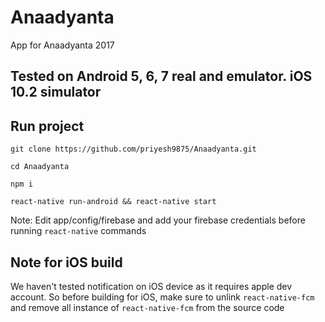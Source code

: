 # Anaadyanta
App for Anaadyanta 2017

## Tested on Android 5, 6, 7 real and emulator. iOS 10.2 simulator
## Run project
```
git clone https://github.com/priyesh9875/Anaadyanta.git

cd Anaadyanta

npm i

react-native run-android && react-native start
```

Note: Edit app/config/firebase and add your firebase credentials before running `react-native` commands


## Note for iOS build
We haven't tested notification on iOS device as it requires apple dev account. So before building for iOS, make sure to unlink `react-native-fcm` and remove all instance of `react-native-fcm` from the source code
